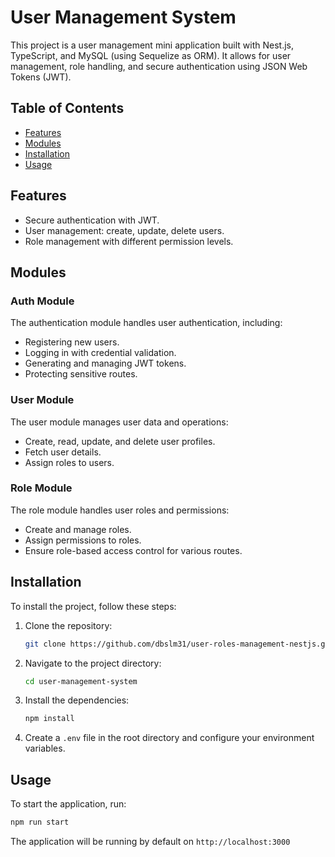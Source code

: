 # User Management System

This project is a user management mini application built with Nest.js, TypeScript, and MySQL (using Sequelize as ORM). It allows for user management, role handling, and secure authentication using JSON Web Tokens (JWT).

## Table of Contents

- [Features](#features)
- [Modules](#modules)
- [Installation](#installation)
- [Usage](#usage)


## Features

- Secure authentication with JWT.
- User management: create, update, delete users.
- Role management with different permission levels.

## Modules

### Auth Module

The authentication module handles user authentication, including:

- Registering new users.
- Logging in with credential validation.
- Generating and managing JWT tokens.
- Protecting sensitive routes.

### User Module

The user module manages user data and operations:

- Create, read, update, and delete user profiles.
- Fetch user details.
- Assign roles to users.

### Role Module

The role module handles user roles and permissions:

- Create and manage roles.
- Assign permissions to roles.
- Ensure role-based access control for various routes.

## Installation

To install the project, follow these steps:

1. Clone the repository:
   ```bash
   git clone https://github.com/dbslm31/user-roles-management-nestjs.git

2. Navigate to the project directory:
   ```bash
   cd user-management-system

3. Install the dependencies:
   ```bash
   npm install

4. Create a `.env` file in the root directory and configure your environment variables.


## Usage
To start the application, run:
   ```bash
   npm run start
```
The application will be running by default on `http://localhost:3000`

